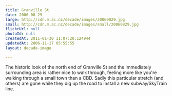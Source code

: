 ```yaml
---
title: Granville St
date: 2006-08-29
large: http://cdn.m.ac.nz/decade/images/20060829.jpg
small: http://cdn.m.ac.nz/decade/images/small/20060829.jpg
flickrUrl: null
photoId: null
createdAt: 2011-01-30 11:07:20.124944
updatedAt: 2006-11-17 05:55:55
layout: decade-image

---
```

The historic look of the north end of Granville St and the immediately surrounding area is rather nice to walk through, feeling more like you're walking through a small town than a CBD. Sadly this particular stretch (and others) are gone while they dig up the road to install a new subway/SkyTrain line.
